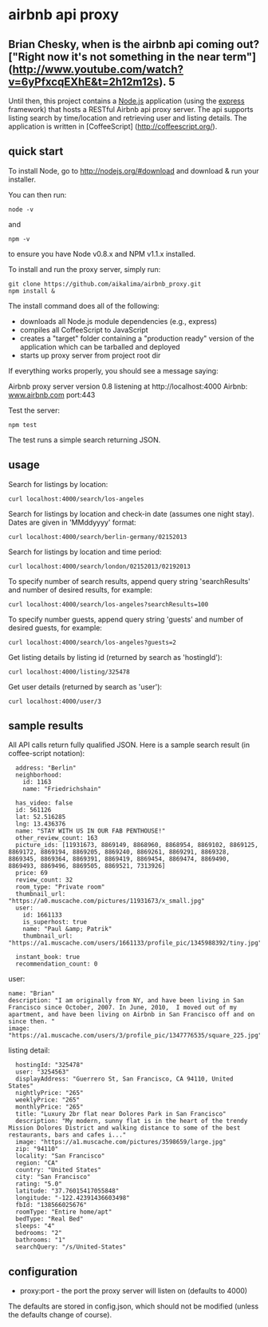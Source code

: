 airbnb api proxy
================

Brian Chesky, when is the airbnb api coming out? ["Right now it's not something in the near term"] (http://www.youtube.com/watch?v=6yPfxcqEXhE&t=2h12m12s).
5      	
-
Until then, this project contains a [Node.js](http://nodejs.org/) application (using the [express](http://expressjs.com/) framework) that hosts a RESTful Airbnb api proxy server.
The api supports listing search by time/location and retrieving user and listing details. The application is written in [CoffeeScript] (http://coffeescript.org/).

quick start
-----------
To install Node, go to http://nodejs.org/#download and download & run your installer.

You can then run:

    node -v

and

    npm -v

to ensure you have Node v0.8.x and NPM v1.1.x installed.

To install and run the proxy server, simply run:

```
git clone https://github.com/aikalima/airbnb_proxy.git
npm install &
```
The install command does all of the following:

 * downloads all Node.js module dependencies (e.g., express)
 * compiles all CoffeeScript to JavaScript
 * creates a "target" folder containing a "production ready" version of the application which can be tarballed and deployed
 * starts up proxy server from project root dir

If everything works properly, you should see a message saying:

   Airbnb proxy server version 0.8 listening at http://localhost:4000
   Airbnb: www.airbnb.com port:443

Test the server:
```
npm test
```
The test runs a simple search returning JSON.

usage
-----

Search for listings by location:
```
curl localhost:4000/search/los-angeles
```
Search for listings by location and check-in date (assumes one night stay). Dates are given in 'MMddyyyy' format:
```
curl localhost:4000/search/berlin-germany/02152013
```
Search for listings by location and time period:
```
curl localhost:4000/search/london/02152013/02192013
```
To specify number of search results, append query string 'searchResults' and number of desired results, for example:
```
curl localhost:4000/search/los-angeles?searchResults=100
```
To specify number guests, append query string 'guests' and number of desired guests, for example:
```
curl localhost:4000/search/los-angeles?guests=2
```
Get listing details by listing id (returned by search as 'hostingId'):
```
curl localhost:4000/listing/325478
```

Get user details (returned by search as 'user'):
```
curl localhost:4000/user/3
```

sample results
--------------

All API calls return fully qualified JSON. Here is a sample search result (in coffee-script notation):
```
  address: "Berlin"
  neighborhood:
    id: 1163
    name: "Friedrichshain"

  has_video: false
  id: 561126
  lat: 52.516285
  lng: 13.436376
  name: "STAY WITH US IN OUR FAB PENTHOUSE!"
  other_review_count: 163
  picture_ids: [11931673, 8869149, 8868960, 8868954, 8869102, 8869125, 8869172, 8869194, 8869205, 8869240, 8869261, 8869291, 8869328, 8869345, 8869364, 8869391, 8869419, 8869454, 8869474, 8869490, 8869493, 8869496, 8869505, 8869521, 7313926]
  price: 69
  review_count: 32
  room_type: "Private room"
  thumbnail_url: "https://a0.muscache.com/pictures/11931673/x_small.jpg"
  user:
    id: 1661133
    is_superhost: true
    name: "Paul &amp; Patrik"
    thumbnail_url: "https://a1.muscache.com/users/1661133/profile_pic/1345988392/tiny.jpg"

  instant_book: true
  recommendation_count: 0
```

user:
```
name: "Brian"
description: "I am originally from NY, and have been living in San Francisco since October, 2007. In June, 2010,  I moved out of my apartment, and have been living on Airbnb in San Francisco off and on since then. "
image: "https://a1.muscache.com/users/3/profile_pic/1347776535/square_225.jpg"
```

listing detail:
```
  hostingId: "325478"
  user: "3254563"
  displayAddress: "Guerrero St, San Francisco, CA 94110, United States"
  nightlyPrice: "265"
  weeklyPrice: "265"
  monthlyPrice: "265"
  title: "Luxury 2br flat near Dolores Park in San Francisco"
  description: "My modern, sunny flat is in the heart of the trendy Mission Dolores District and walking distance to some of the best restaurants, bars and cafes i..."
  image: "https://a1.muscache.com/pictures/3598659/large.jpg"
  zip: "94110"
  locality: "San Francisco"
  region: "CA"
  country: "United States"
  city: "San Francisco"
  rating: "5.0"
  latitude: "37.76015417055848"
  longitude: "-122.42391436603498"
  fbId: "138566025676"
  roomType: "Entire home/apt"
  bedType: "Real Bed"
  sleeps: "4"
  bedrooms: "2"
  bathrooms: "1"
  searchQuery: "/s/United-States"
```

configuration
-------------

  * proxy:port - the port the proxy server will listen on (defaults to 4000)

The defaults are stored in config.json, which should not be modified (unless the defaults change of course).

